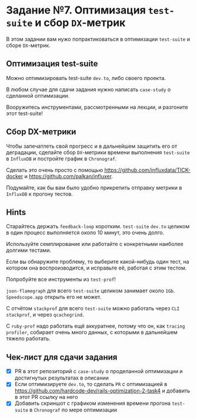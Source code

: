# Задание №7. Оптимизация `test-suite` и сбор `DX`-метрик

В этом задании вам нужо попрактиковаться в оптимизации `test-suite` и сборе `DX`-метрик.

## Оптимизация test-suite
Можно оптимизировать test-suite `dev.to`, либо своего проекта.

В любом случае для сдачи задания нужно написать `case-study` о сделанной оптимизации.

Вооружитесь инструментами, рассмотренными на лекции, и разгоните этот test-suite!

## Сбор DX-метрики

Чтобы запечатлеть свой прогресс и в дальнейшем защитить его от деградации, сделайте сбор `DX`-метрики времени выполнения `test-suite` в `InfluxDB` и постройте график в `Chronograf`.

Сделать это очень просто с помощью https://github.com/influxdata/TICK-docker и https://github.com/palkan/influxer.

Подумайте, как бы вам было удобно прикрепить отправку метрики в `InfluxDB` к прогону тестов.

## Hints

Старайтесь держать `feedback-loop` коротким. `test-suite` `dev.to` целиком в один процесс выполняется около 10 минут, это очень долго.

Используйте семплирование или работайте с конкретными наиболее долгими тестами.

Если вы обнаружите проблему, то выберите какой-нибудь один тест, на котором она воспроизводится, и исправьте её, работая с этим тестом.

Попробуйте все инструменты из `test-prof`!

`json-flamegraph` для всего `test-suite` целиком занимает около `1Gb`. `Speedscope.app` открыть его не может.

C отчётом `stackprof` для всего `test-suite` можно работать через `CLI stackprof`, и через `qcachegrind`.

С `ruby-prof` надо работать ещё аккуратнее, потому что он, как `tracing profiler`, собирает очень много данных, с которыми в дальнейшем тяжело работать.


## Чек-лист для сдачи задания
- [x] PR в этот репозиторий с `case-study` о проделанной оптимизации и достигнутых результатах в описании
- [x] Если оптимизируете `dev.to`, то сделать `PR` с оптимизацией в https://github.com/hardcode-dev/rails-optimization-2-task4 и добавить в этот PR ссылку на него
- [x] Добавить скриншот с графиком изменения времени прогона `test-suite` в `Chronograf` по мере оптимизации
